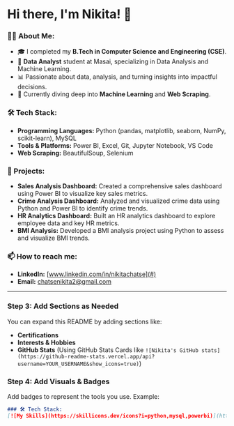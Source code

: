 # Hi there, I'm Nikita! 👋

### 👨‍💻 About Me:
- 🎓 I completed my **B.Tech in Computer Science and Engineering (CSE)**.
- 🎯 **Data Analyst** student at Masai, specializing in Data Analysis and Machine Learning.
- 📊 Passionate about data, analysis, and turning insights into impactful decisions.
- 🌱 Currently diving deep into **Machine Learning** and **Web Scraping**.

### 🛠 Tech Stack:
- **Programming Languages:** Python (pandas, matplotlib, seaborn, NumPy, scikit-learn), MySQL
- **Tools & Platforms:** Power BI, Excel, Git, Jupyter Notebook, VS Code
- **Web Scraping:** BeautifulSoup, Selenium

### 🚀 Projects:
- **Sales Analysis Dashboard:** Created a comprehensive sales dashboard using Power BI to visualize key sales metrics.
- **Crime Analysis Dashboard:** Analyzed and visualized crime data using Python and Power BI to identify crime trends.
- **HR Analytics Dashboard:** Built an HR analytics dashboard to explore employee data and key HR metrics.
- **BMI Analysis:** Developed a BMI analysis project using Python to assess and visualize BMI trends.

### 📫 How to reach me:
- **LinkedIn:** [www.linkedin.com/in/nikitachatse](#)
- **Email:** [chatsenikita2@gmail.com](mailto:#)

---

### Step 3: Add Sections as Needed
You can expand this README by adding sections like:
- **Certifications**
- **Interests & Hobbies**
- **GitHub Stats** (Using GitHub Stats Cards like `![Nikita's GitHub stats](https://github-readme-stats.vercel.app/api?username=YOUR_USERNAME&show_icons=true)`)

### Step 4: Add Visuals & Badges
Add badges to represent the tools you use. Example:

```markdown
### 🛠 Tech Stack:
[![My Skills](https://skillicons.dev/icons?i=python,mysql,powerbi)](https://skillicons.dev)
